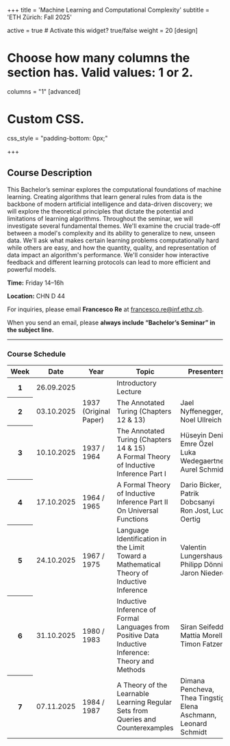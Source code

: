 +++
title = 'Machine Learning and Computational Complexity'
subtitle = 'ETH Zürich: Fall 2025'


active = true  # Activate this widget? true/false
weight = 20
[design]
  # Choose how many columns the section has. Valid values: 1 or 2.
  columns = "1"
[advanced]
 # Custom CSS. 
 css_style = "padding-bottom: 0px;"

+++
## Course Description
This Bachelor’s seminar explores the computational foundations of machine learning. Creating algorithms that learn general rules from data is the backbone of modern artificial intelligence and data-driven discovery; we will explore the theoretical principles that dictate the potential and limitations of learning algorithms. Throughout the seminar, we will investigate several fundamental themes. We'll examine the crucial trade-off between a model's complexity and its ability to generalize to new, unseen data. We'll ask what makes certain learning problems computationally hard while others are easy, and how the quantity, quality, and representation of data impact an algorithm's performance. We'll consider how interactive feedback and different learning protocols can lead to more efficient and powerful models.

**Time:** Friday 14–16h  

**Location:** CHN D 44  

For inquiries, please email **Francesco Re** at [francesco.re@inf.ethz.ch](mailto:francesco.re@inf.ethz.ch).  

When you send an email, please **always include “Bachelor’s Seminar” in the subject line.**

---

### **Course Schedule**

<table class="table">
  <head>
    <base target="_blank">
  </head>
  <thead>
    <tr>
      <th scope="col" style='white-space:nowrap'>Week</th>
      <th scope="col" style='white-space:nowrap'>Date</th>
      <th scope="col" style='white-space:nowrap'>Year</th>
      <th scope="col" style='white-space:nowrap'>Topic</th>
      <th scope="col" style='white-space:nowrap'>Presenters</th>
      <th scope="col" style='white-space:nowrap'>Reading</th>
    </tr>
  </thead>
  <tbody>
    <tr>
      <th scope="row">1</th>
      <td>26.09.2025</td>
      <td></td>
      <td>Introductory Lecture</td>
      <td></td>
      <td></td>
    </tr>
    <tr>
      <th scope="row">2</th>
      <td>03.10.2025</td>
      <td>1937 (Original Paper)</td>
      <td>The Annotated Turing (Chapters 12 & 13)</td>
      <td>Jael Nyffenegger, Noel Ullreich</td>
      <td><a href="https://delong.typepad.com/files/petzold-turing.pdf"><b>Petzold (2008)</b></a></td>
    </tr>
    <tr>
      <th scope="row">3</th>
      <td>10.10.2025</td>
      <td>1937 / 1964</td>
      <td>
        The Annotated Turing (Chapters 14 & 15) <br>
        A Formal Theory of Inductive Inference Part I
      </td>
      <td>
        Hüseyin Deniz, Emre Özel <br>
        Luka Wedegaertner, Aurel Schmidig
      </td>
      <td>
        <a href="https://delong.typepad.com/files/petzold-turing.pdf"><b>Petzold (2008)</b></a><br>
        <a href="https://drive.google.com/drive/folders/1L_6RrW08x2IY4tof7jhnKCI1RIp5pJ5x?usp=sharing"><b>Solomonoff (1964)</b></a>
      </td>
    </tr>
    <tr>
      <th scope="row">4</th>
      <td>17.10.2025</td>
      <td>1964 / 1965</td>
      <td>
        A Formal Theory of Inductive Inference Part II <br>
        On Universal Functions
      </td>
      <td>
        Dario Bicker, Patrik Dobcsanyi <br>
        Ron Jost, Luca Oertig
      </td>
      <td>
        <a href="https://drive.google.com/drive/folders/1L_6RrW08x2IY4tof7jhnKCI1RIp5pJ5x?usp=sharing"><b>Solomonoff (1964)</b></a><br>
        <a href="https://drive.google.com/drive/folders/1L_6RrW08x2IY4tof7jhnKCI1RIp5pJ5x?usp=sharing"><b>Rogers (1965)</b></a>
      </td>
    </tr>
    <tr>
      <th scope="row">5</th>
      <td>24.10.2025</td>
      <td>1967 / 1975</td>
      <td>
        Language Identification in the Limit <br>
        Toward a Mathematical Theory of Inductive Inference
      </td>
      <td>
        Valentin Lungershausen, Philipp Dönni <br>
        Jaron Niederer
      </td>
      <td>
        <a href="https://drive.google.com/drive/folders/1L_6RrW08x2IY4tof7jhnKCI1RIp5pJ5x?usp=sharing"><b>Gold (1967)</b></a><br>
        <a href="https://drive.google.com/drive/folders/1L_6RrW08x2IY4tof7jhnKCI1RIp5pJ5x?usp=sharing"><b>Blum & Blum (1975)</b></a>
      </td>
    </tr>
    <tr>
      <th scope="row">6</th>
      <td>31.10.2025</td>
      <td>1980 / 1983</td>
      <td>
        Inductive Inference of Formal Languages from Positive Data <br>
        Inductive Inference: Theory and Methods
      </td>
      <td>
        Siran Seifeddini <br>
        Mattia Morelli, Timon Fatzer
      </td>
      <td>
        <a href="https://drive.google.com/drive/folders/1L_6RrW08x2IY4tof7jhnKCI1RIp5pJ5x?usp=sharing"><b>Angluin (1980)</b></a><br>
        <a href="https://drive.google.com/drive/folders/1L_6RrW08x2IY4tof7jhnKCI1RIp5pJ5x?usp=sharing"><b>Angluin & Smith (1983)</b></a>
      </td>
    </tr>
    <tr>
      <th scope="row">7</th>
      <td>07.11.2025</td>
      <td>1984 / 1987</td>
      <td>
        A Theory of the Learnable <br>
        Learning Regular Sets from Queries and Counterexamples
      </td>
      <td>
        Dimana Pencheva, Thea Tingstig <br>
        Elena Aschmann, Leonard Schmidt
      </td>
      <td>
        <a href="https://drive.google.com/drive/folders/1L_6RrW08x2IY4tof7jhnKCI1RIp5pJ5x?usp=sharing"><b>Valiant (1984)</b></a><br>
        <a href="https://drive.google.com/drive/folders/1L_6RrW08x2IY4tof7jhnKCI1RIp5pJ5x?usp=sharing"><b>Angluin (1987)</b></a>
      </td>
    </tr>
  </tbody>
</table>
